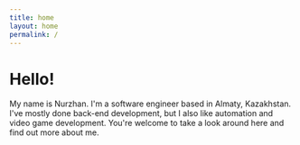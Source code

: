 ```yaml
---
title: home
layout: home
permalink: /
---
```


# Hello!

My name is Nurzhan. I'm a software engineer based in Almaty, Kazakhstan. I've mostly done back-end development, but I also like automation and video game development. You're welcome to take a look around here and find out more about me.
